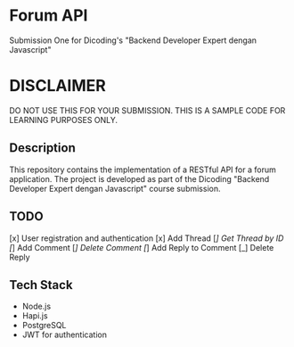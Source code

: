 # Forum API

Submission One for Dicoding's "Backend Developer Expert dengan Javascript"

# DISCLAIMER
DO NOT USE THIS FOR YOUR SUBMISSION. THIS IS A SAMPLE CODE FOR LEARNING PURPOSES ONLY.

## Description

This repository contains the implementation of a RESTful API for a forum application. The project is developed as part of the Dicoding "Backend Developer Expert dengan Javascript" course submission.

## TODO

[x] User registration and authentication
[x] Add Thread
[_] Get Thread by ID
[_] Add Comment
[_] Delete Comment
[_] Add Reply to Comment
[_] Delete Reply

## Tech Stack

- Node.js
- Hapi.js
- PostgreSQL
- JWT for authentication